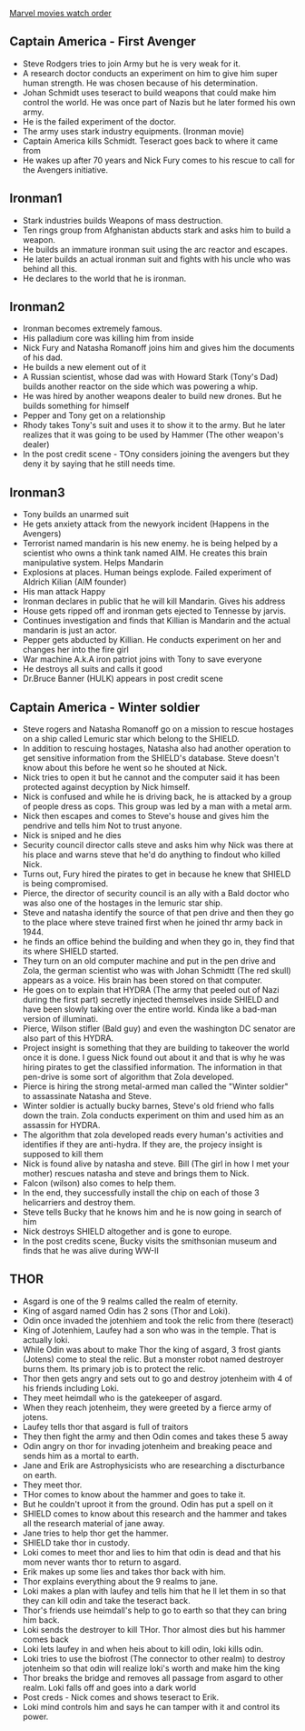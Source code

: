 [Marvel movies watch order](https://thetvtraveler.com/best-order-to-watch-the-marvel-movies-through-2019/)
## Captain America - First Avenger
* Steve Rodgers tries to join Army but he is very weak for it.
*  A research doctor conducts an experiment on him to give him super human strength. He was chosen because of his determination.
* Johan Schmidt uses teseract to build weapons that could make him control the world. He was once part of Nazis but he later formed his own army.
* He is the failed experiment of the doctor.
* The army uses stark industry equipments. (Ironman movie)
* Captain America kills Schmidt. Teseract goes back to where it came from
* He wakes up after 70 years and Nick Fury comes to his rescue to call for the Avengers initiative.

## Ironman1

* Stark industries builds Weapons of mass destruction.
* Ten rings group from Afghanistan abducts stark and asks him to build a weapon.
* He builds an immature ironman suit using the arc reactor and escapes.
* He later builds an actual ironman suit and fights with his uncle who was behind all this. 
* He declares to the world that he is ironman.

## Ironman2

* Ironman becomes extremely famous.
* His palladium core was killing him from inside
* Nick Fury and Natasha Romanoff joins him and gives him the documents of his dad.
* He builds a new element out of it
* A Russian scientist, whose dad was with Howard Stark (Tony's Dad) builds another reactor on the side which was powering a whip.
* He was hired by another weapons dealer to build new drones. But he builds something for himself
* Pepper and Tony get on a relationship
* Rhody takes Tony's suit and uses it to show it to the army. But he later realizes that it was going to be used by Hammer (The other weapon's dealer)
* In the post credit scene - TOny considers joining the avengers but they deny it by saying that he still needs time.

## Ironman3

*  Tony builds an unarmed suit
* He gets anxiety attack from the newyork incident (Happens in the Avengers)
* Terrorist named mandarin is his new enemy. he is being helped by a scientist who owns a think tank named AIM. He creates this brain manipulative system. Helps Mandarin 
* Explosions at places. Human beings explode. Failed experiment of Aldrich Kilian (AIM founder)
* His man attack Happy
* Ironman declares in public that he will kill Mandarin. Gives his address
* House gets ripped off and ironman gets ejected to Tennesse by jarvis.
* Continues investigation and finds that Killian is Mandarin and the actual mandarin is just an actor.
* Pepper gets abducted by Killian. He conducts experiment on her and changes her into the fire girl
* War machine A.k.A iron patriot joins with Tony to save everyone
* He destroys all suits and calls it good
* Dr.Bruce Banner (HULK) appears in post credit scene

## Captain America - Winter soldier

* Steve rogers and Natasha Romanoff go on a mission to rescue hostages on a ship called Lemuric star which belong to the SHIELD.
* In addition to rescuing hostages, Natasha also had another operation to get sensitive information from the SHIELD's database. Steve doesn't know about this before he went so he shouted at Nick.
* Nick tries to open it but he cannot and the computer said it has been protected against decyption by Nick himself. 
* Nick is confused and while he is driving back, he is attacked by a group of people dress as cops. This group was led by a man with a metal arm.
* Nick then escapes and comes to Steve's house and gives him the pendrive and tells him Not to trust anyone.
* Nick is sniped and he dies
* Security council director calls steve and asks him why Nick was there at his place and warns steve that he'd do anything to findout who killed Nick.
* Turns out, Fury hired the pirates to get in because he knew that SHIELD is being compromised.
* Pierce, the director of security council is an ally with a Bald doctor who was also one of the hostages in the lemuric star ship.
* Steve and natasha identify the source of that pen drive and then they go to the place where steve trained first when he joined thr army back in 1944.
* he finds an office behind the building and when they go in, they find that its where SHIELD started.
* They turn on an old computer machine and put in the pen drive and Zola, the german scientist who was with Johan Schmidtt (The red skull) appears as a voice. His brain has been stored on that computer.
* He goes on to explain that HYDRA (The army that peeled out of Nazi during the first part) secretly injected themselves inside SHIELD and have been slowly taking over the entire world. Kinda like a bad-man version of illuminati.
* Pierce, Wilson stifler (Bald guy) and even the washington DC senator are also part of this HYDRA. 
* Project insight is something that they are building to takeover the world once it is done. I guess Nick found out about it and that is why he was hiring pirates to get the classified information. The information in that pen-drive is some sort of algorithm that Zola developed. 
* Pierce is hiring the strong metal-armed man called the "Winter soldier" to assassinate Natasha and Steve.
* Winter soldier is actually bucky barnes, Steve's old friend who falls down the train. Zola conducts experiment on thim and used him as an assassin for HYDRA.
* The algorithm that zola developed reads every human's activities and identifies if they are anti-hydra. If they are, the projecy insight is supposed to kill them
* Nick is found alive by natasha and steve. Bill (The girl in how I met your mother) rescues natasha and steve and brings them to Nick.
* Falcon (wilson) also comes to help them.
* In the end, they successfully install the chip on each of those 3 helicarriers and destroy them.
* Steve tells Bucky that he knows him and he is now going in search of him
* Nick destroys SHIELD altogether and is gone to europe.
* In the post credits scene, Bucky visits the smithsonian museum and finds that he was alive during WW-II

## THOR
* Asgard is one of the 9 realms called the realm of eternity.
* King of asgard named Odin has 2 sons (Thor and Loki).
* Odin once invaded the jotenhiem and took the relic from there (teseract)
* King of Jotenhiem, Laufey had a son who was in the temple. That is actually loki.
* While Odin was about to make Thor the king of asgard, 3 frost giants (Jotens) come to steal the relic. But a monster robot named destroyer burns them. Its primary job is to protect the relic.
* Thor then gets angry and sets out to go and destroy jotenheim with 4 of his friends including Loki. 
* They meet heimdall who is the gatekeeper of asgard.
* When they reach jotenheim, they were greeted by a fierce army of jotens. 
* Laufey tells thor that asgard is full of traitors
* They then fight the army and then Odin comes and takes these 5 away
* Odin angry on thor for invading jotenheim and breaking peace and sends him as a mortal to earth.
* Jane and Erik are Astrophysicists who are researching a discturbance on earth.
* They meet thor. 
* THor comes to know about the hammer and goes to take it.
* But he couldn't uproot it from the ground. Odin has put a spell on it
* SHIELD comes to know about this research and the hammer and takes all the research material of jane away.
* Jane tries to help thor get the hammer.
* SHIELD take thor in custody.
* Loki comes to meet thor and lies to him that odin is dead and that his mom never wants thor to return to asgard.
* Erik makes up some lies and takes thor back with him.
* Thor explains everything about the 9 realms to jane.
* Loki makes a plan with laufey and tells him that he ll let them in so that they can kill odin and take the teseract back.
* Thor's friends use heimdall's help to go to earth so that they can bring him back.
* Loki sends the destroyer to kill THor. Thor almost dies but his hammer comes back
* Loki lets laufey in and when heis about to kill odin, loki kills odin.
* Loki tries to use the biofrost (The connector to other realm) to destroy jotenheim so that odin will realize loki's worth and make him the king
* Thor breaks the bridge and removes all passage from asgard to other realm. Loki falls off and goes into a dark world
* Post creds - Nick comes and shows teseract to Erik.
* Loki mind controls him and says he can tamper with it and control its power.
